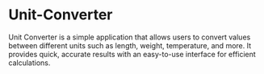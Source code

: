 # Unit-Converter
Unit Converter is a simple application that allows users to convert values between different units such as length, weight, temperature, and more. It provides quick, accurate results with an easy-to-use interface for efficient calculations.
